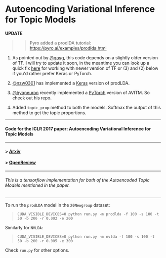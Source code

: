 # Autoencoding Variational Inference for Topic Models

__UPDATE__

>> Pyro added a prodlDA tutorial: https://pyro.ai/examples/prodlda.html

1. As pointed out by [@govg](https://github.com/govg), this code depends on a slightly older version of TF. I will try to update it soon, in the meantime you can look up a quick fix [here](https://github.com/akashgit/autoencoding_vi_for_topic_models/issues/5) for working with newer version of TF or (3) and (2) below if you'd rather prefer Keras or PyTorch.

2. [@nzw0301](https://github.com/nzw0301) has implemented a [Keras](https://github.com/nzw0301/keras-examples/blob/master/prodLDA.ipynb) version of prodLDA.

3. [@hyqneuron](https://github.com/hyqneuron) recently implemented a [PyTorch](https://github.com/hyqneuron/pytorch-avitm) version of AVITM. So check out his repo.

4. Added `topic_prop` method to both the models. Softmax the output of this method to get the topic proportions.

---
#### Code for the ICLR 2017 paper: Autoencoding Variational Inference for Topic Models
---

#### > [Arxiv](https://arxiv.org/abs/1703.01488)

#### > [OpenReview](http://openreview.net/forum?id=BybtVK9lg)

---
###### This is a tensorflow implementation for both of the Autoencoded Topic Models mentioned in the paper.  
---
To run the `prodLDA` model in the `20Newgroup` dataset:

> `CUDA_VISIBLE_DEVICES=0 python run.py -m prodlda -f 100 -s 100 -t 50 -b 200 -r 0.002 -e 200`

Similarly for `NVLDA`:

> `CUDA_VISIBLE_DEVICES=0 python run.py -m nvlda -f 100 -s 100 -t 50 -b 200 -r 0.005 -e 300`

Check `run.py` for other options.


